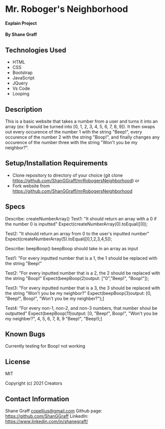 # Mr. Roboger's Neighborhood

#### Explain Project

#### By Shane Graff

## Technologies Used

* HTML
* CSS
* Bootstrap
* JavaScript
* JQuery
* Vs Code
* Looping

## Description
This is a basic website that takes a number from a user and turns it into an array (ex: 9 would be turned into [0, 1, 2, 3, 4, 5, 6, 7, 8, 9]). It then swaps out every occurence of the number 1 with the string "Beep!", every occurence of the number 2 with the string "Boop!", and finally changes any occurence of the number three with the string "Won't you be my neighbor?".


## Setup/Installation Requirements

* Clone repository to directory of your choice (git clone https://github.com/ShanGGraff/mrRobogersNeighborhood) or
* Fork website from https://github.com/ShanGGraff/mrRobogersNeighborhood

## Specs

Describe: createNumberArray()
Test1: "It should return an array with a 0 if the number 0 is inputted"
Expect(createNumberArray(0).toEqual([0]);
  
Test2: "It should return an array from 0 to the user's inputted number"
Expect(createNumberArray(5).toEqual([0,1,2,3,4,5]);

Describe: beepBoop()
beepBoop should take in an array as input

Test1: "For every inputted number that is a 1, the 1 should be replaced with the string "Beep!"

Test2: "For every inputted number that is a 2, the 2 should be replaced with the string "Boop!"
Expect(beepBoop(2)output: ["0","Beep!", "Boop!"]);

Test3: "For every inputted number that is a 3, the 3 should be replaced with the string "Won't you be my neighbor?"
Expect(beepBoop(3)output: [0, "Beep!", Boop!", "Won't you be my neighber?");]

Test4: "For every non-1, non-2, and non-3 numbers, that number shoul be outputted"
Expect(beepBoop(11)output: [0, "Beep!", Boop!", "Won't you be my neighber?", 4, 5, 6, 7, 8, 9 "Beep!", "Beep!);]


## Known Bugs
Currently testing for Boop! not working


## License
MIT

Copyright (c) 2021 Creators 

## Contact Information
Shane Graff <copellius@gmail.com>
Github page: https://github.com/ShanGGraff
LinkedIn: https://www.linkedin.com/in/shanegraff/